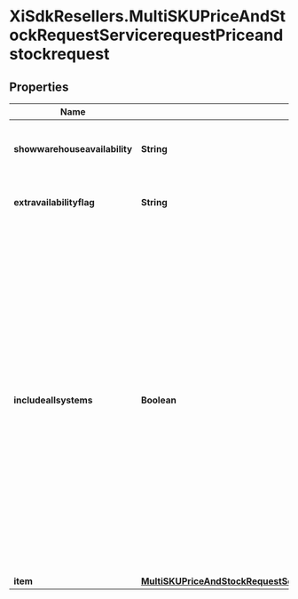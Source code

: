 # XiSdkResellers.MultiSKUPriceAndStockRequestServicerequestPriceandstockrequest

## Properties

Name | Type | Description | Notes
------------ | ------------- | ------------- | -------------
**showwarehouseavailability** | **String** | True/false to show the availability of individual warehouses | [optional] 
**extravailabilityflag** | **String** | Y/N to show extra availability flag | [optional] 
**includeallsystems** | **Boolean** | Flag to indicate if the price and stock information is required for all Ingram Micro systems. If it is set to true, the price and stock details will be returned from all Ingram Micro systems and if false, the price and stock will have returned from the system where the reseller number is set up in. | [optional] 
**item** | [**MultiSKUPriceAndStockRequestServicerequestPriceandstockrequestItem**](MultiSKUPriceAndStockRequestServicerequestPriceandstockrequestItem.md) |  | [optional] 


